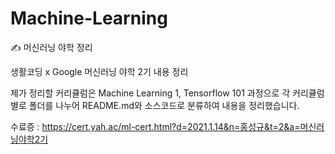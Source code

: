 # Machine-Learning
✍️ 머신러닝 야학 정리

생활코딩 x Google 머신러닝 야학 2기 내용 정리  

제가 정리할 커리큘럼은 Machine Learning 1, Tensorflow 101 과정으로 각 커리큘럼별로 폴더를 나누어 README.md와 소스코드로 분류하여 내용을 정리했습니다.  

수료증 : https://cert.yah.ac/ml-cert.html?d=2021.1.14&n=홍성규&t=2&a=머신러닝야학2기
